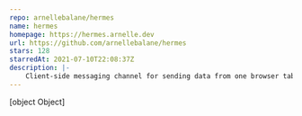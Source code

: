 ```yaml
---
repo: arnellebalane/hermes
name: hermes
homepage: https://hermes.arnelle.dev
url: https://github.com/arnellebalane/hermes
stars: 128
starredAt: 2021-07-10T22:08:37Z
description: |-
    Client-side messaging channel for sending data from one browser tab to another
---
```


[object Object]

